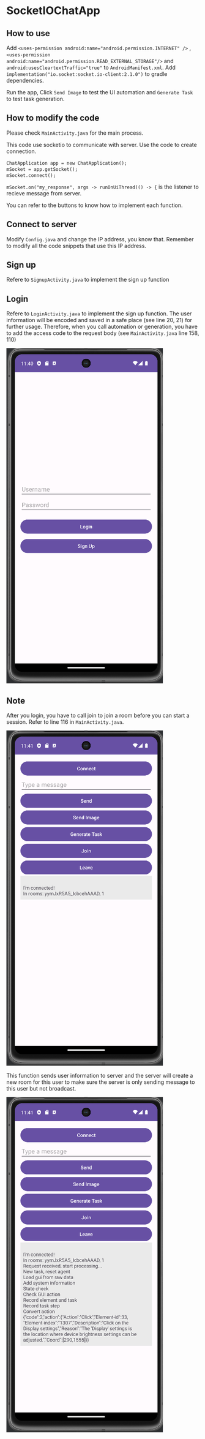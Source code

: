 # SocketIOChatApp

## How to use
Add `<uses-permission android:name="android.permission.INTERNET" />` , `<uses-permission android:name="android.permission.READ_EXTERNAL_STORAGE"/>` and `android:usesCleartextTraffic="true"` to `AndroidManifest.xml`.
Add `implementation("io.socket:socket.io-client:2.1.0")` to gradle dependencies.

Run the app, Click `Send Image` to test the UI automation and `Generate Task` to test task generation.

## How to modify the code
Please check `MainActivity.java` for the main process.

This code use socketio to communicate with server. Use the code to create connection.
```
ChatApplication app = new ChatApplication();
mSocket = app.getSocket();
mSocket.connect();
```
`mSocket.on("my_response", args -> runOnUiThread(() -> {` is the listener to recieve message from server.

You can refer to the buttons to know how to implement each function.

## Connect to server
Modify `Config.java` and change the IP address, you know that.
Remember to modify all the code snippets that use this IP address.

## Sign up
Refere to `SignupActivity.java` to implement the sign up function

## Login
Refere to `LoginActivity.java` to implement the sign up function. 
The user information will be encoded and saved in a safe place (see line 20, 21) for further usage.
Therefore, when you call automation or generation, you have to add the access code to the request body (see `MainActivity.java` line 158, 110)

![Login](https://github.com/dehaitest/SocketIOChatApp/blob/main/images/login.png)


## Note
After you login, you have to call join to join a room before you can start a session. Refer to line 116 in `MainActivity.java`.

![Login](https://github.com/dehaitest/SocketIOChatApp/blob/main/images/join.png)

This function sends user information to server and the server will create a new room for this user to make sure the server is only sending message to this user but not broadcast.

![Login](https://github.com/dehaitest/SocketIOChatApp/blob/main/images/task.png)


